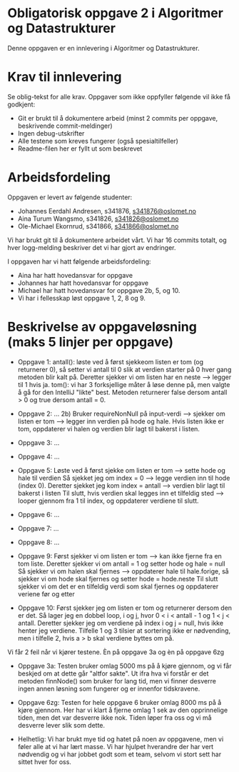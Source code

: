 # Obligatorisk oppgave 2 i Algoritmer og Datastrukturer

Denne oppgaven er en innlevering i Algoritmer og Datastrukturer. 

# Krav til innlevering

Se oblig-tekst for alle krav. Oppgaver som ikke oppfyller følgende vil ikke få godkjent:

* Git er brukt til å dokumentere arbeid (minst 2 commits per oppgave, beskrivende commit-meldinger)	
* Ingen debug-utskrifter
* Alle testene som kreves fungerer (også spesialtilfeller)
* Readme-filen her er fyllt ut som beskrevet

# Arbeidsfordeling

Oppgaven er levert av følgende studenter:
- Johannes Eerdahl Andresen, s341876, s341876@oslomet.no
- Aina Turum Wangsmo, s341826, s341826@oslomet.no
- Ole-Michael Ekornrud, s341866, s341866@oslomet.no

Vi har brukt git til å dokumentere arbeidet vårt. Vi har 16 commits totalt, og hver logg-melding beskriver det vi har gjort av endringer.

I oppgaven har vi hatt følgende arbeidsfordeling:
* Aina har hatt hovedansvar for oppgave 
* Johannes har hatt hovedansvar for oppgave 
* Michael har hatt hovedansvar for oppgave 2b, 5, og 10.  
* Vi har i fellesskap løst oppgave 1, 2, 8 og 9. 

# Beskrivelse av oppgaveløsning (maks 5 linjer per oppgave)

* Oppgave 1: antall(): løste ved å først sjekkeom listen er tom (og returnerer 0), så setter vi antall til 0 slik at verdien 
             starter på 0 hver gang metoden blir kalt på. Deretter sjekker vi om listen har en neste --> legger til 1 hvis ja. 
             tom(): vi har 3 forksjellige måter å løse denne på, men valgte å gå for den IntelliJ "likte" best. Metoden returnerer
             false dersom antall > 0 og true dersom antall = 0. 
             
* Oppgave 2: ...
             2b) Bruker requireNonNull på input-verdi --> sjekker om listen er tom --> legger inn verdien på hode og hale.
             Hvis listen ikke er tom, oppdaterer vi halen og verdien blir lagt til bakerst i listen. 
* Oppgave 3: ...
* Oppgave 4: ...

* Oppgave 5: Løste ved å først sjekke om listen er tom --> sette hode og hale til verdien
             Så sjekket jeg om index = 0 --> legge verdien inn til hode (index 0). 
             Deretter sjekket jeg kom index = antall --> verdien blir lagt til bakerst i listen
             Til slutt, hvis verdien skal legges inn et tilfeldig sted --> looper gjennom fra 1 til index, 
             og oppdaterer verdiene til slutt. 
             
* Oppgave 6: ...
* Oppgave 7: ...
* Oppgave 8: ...
* Oppgave 9: Først sjekker vi om listen er tom --> kan ikke fjerne fra en tom liste. Deretter sjekker vi om antall = 1 og setter hode og hale = null
             Så sjekker vi om halen skal fjernes --> oppdaterer hale til hale.forige, så sjekker vi om hode skal fjernes og setter hode = hode.neste
             Til slutt sjekker vi om det er en tilfeldig verdi som skal fjernes og oppdaterer veriene før og etter 
             
* Oppgave 10: Først sjekker jeg om listen er tom og returnerer dersom den er det. 
              Så lager jeg en dobbel loop, i og j, hvor 0 < i < antall - 1 og 1 < j < antall.
              Deretter sjekker jeg om verdiene på index i og j = null, hvis ikke henter jeg verdiene. 
              Tilfelle 1 og 3 tilsier at sortering ikke er nødvending, men i tilfelle 2, hvis a > b skal verdiene
              byttes om på. 


Vi får 2 feil når vi kjører testene. Èn på oppgave 3a og èn på oppgave 6zg
* Oppgave 3a: Testen bruker omlag 5000 ms på å kjøre gjennom, og vi får beskjed om at dette går "altfor sakte". Ut ifra 
              hva vi forstår er det metoden finnNode() som bruker for lang tid, men vi finner desverre ingen annen løsning som 
              fungerer og er innenfor tidskravene.  

* Oppgave 6zg: Testen for hele oppgave 6 bruker omlag 8000 ms på å kjøre gjennom. Her har vi klart å fjerne omlag 1 sek av den
               opprinnelige tiden, men det var desverre ikke nok. Tiden løper fra oss og vi må desverre lever slik som dette. 
               
* Helhetlig: Vi har brukt mye tid og hatet på noen av oppgavene, men vi føler alle at vi har lært masse. Vi har hjulpet hverandre 
             der har vert nødvendig og vi har jobbet godt som et team, selvom vi stort sett har sittet hver for oss. 
